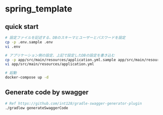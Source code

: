 # spring_template

## quick start

```bash
# 設定ファイルを記述する、DBのスキーマとユーザーとパスワードを設定
cp -p .env.sample .env
vi .env

# アプリケーション側の設定、上記で設定したDBの設定を書き込む
cp -p app/src/main/resources/application.yml.sample app/src/main/resources/application.yml
vi app/src/main/resources/application.yml

# 起動
docker-compose up -d
```

## Generate code by swagger

```bash
# Ref https://github.com/int128/gradle-swagger-generator-plugin
./gradlew generateSwaggerCode
```
